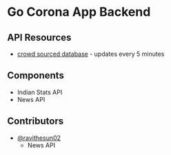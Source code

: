 # Go Corona App Backend

## API Resources
- [crowd sourced database](https://spreadsheets.google.com/feeds/cells/1UIV4RkOx8KJK2zQYig0klH5_f8FCOdwIWV8YF2VyF8I/2/public/values?alt=json) - updates every 5 minutes

## Components
- Indian Stats API
- News API

## Contributors
- [@ravithesun02](https://github.com/ravithesun02)
    - News API
